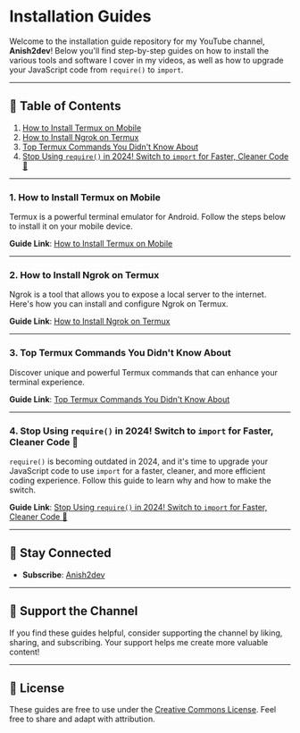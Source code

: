 
# Installation Guides

Welcome to the installation guide repository for my YouTube channel, **Anish2dev**! Below you'll find step-by-step guides on how to install the various tools and software I cover in my videos, as well as how to upgrade your JavaScript code from `require()` to `import`.

---

## 📄 Table of Contents

1. [How to Install Termux on Mobile](#how-to-install-termux-on-mobile)
2. [How to Install Ngrok on Termux](#how-to-install-ngrok-on-termux)
3. [Top Termux Commands You Didn't Know About](#top-termux-commands-you-didnt-know-about)
4. [Stop Using `require()` in 2024! Switch to `import` for Faster, Cleaner Code 🚀](#stop-using-require-in-2024-switch-to-import-for-faster-cleaner-code-)

---

### 1. How to Install Termux on Mobile

Termux is a powerful terminal emulator for Android. Follow the steps below to install it on your mobile device.

**Guide Link**: [How to Install Termux on Mobile](./shorts/Code_On_Your_Phone.md)

---

### 2. How to Install Ngrok on Termux

Ngrok is a tool that allows you to expose a local server to the internet. Here's how you can install and configure Ngrok on Termux.

**Guide Link**: [How to Install Ngrok on Termux](./shorts/How_to_install_Ngrok_on_Termux.md)

---

### 3. Top Termux Commands You Didn't Know About

Discover unique and powerful Termux commands that can enhance your terminal experience.

**Guide Link**: [Top Termux Commands You Didn't Know About](./shorts/30_Commands_That_Every_Dev_Should_Know.md)

---

### 4. Stop Using `require()` in 2024! Switch to `import` for Faster, Cleaner Code 🚀

`require()` is becoming outdated in 2024, and it's time to upgrade your JavaScript code to use `import` for a faster, cleaner, and more efficient coding experience. Follow this guide to learn why and how to make the switch.

**Guide Link**: [Stop Using `require()` in 2024! Switch to `import` for Faster, Cleaner Code 🚀](./shorts/Stop_Using_require_in_2024.md)

---

## 📢 Stay Connected

- **Subscribe**: [Anish2dev](https://www.youtube.com/anish2dev)

---

## 🔧 Support the Channel

If you find these guides helpful, consider supporting the channel by liking, sharing, and subscribing. Your support helps me create more valuable content!

---

## 📝 License

These guides are free to use under the [Creative Commons License](https://creativecommons.org/licenses/by/4.0/). Feel free to share and adapt with attribution.
